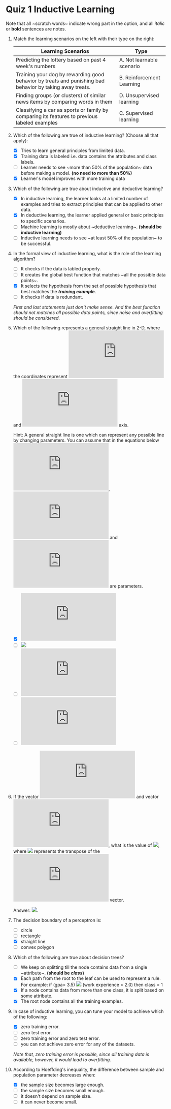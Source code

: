 # Quiz 1 Inductive Learning

Note that all ~scratch words~ indicate wrong part in the option, and all
_italic_ or __bold__ sentences are notes.

1. Match the learning scenarios on the left with their type on the right:

    | Learning Scenarios | Type |
    | --- | --- |
    | Predicting the lottery based on past 4 week's numbers | A. Not learnable scenario |
    | Training your dog by rewarding good behavior by treats and punishing bad behavior by taking away treats. | B. Reinforcement Learning |
    | Finding groups (or clusters) of similar news items by comparing words in them | D. Unsupervised learning |
    | Classifying a car as sports or family by comparing its features to previous labeled examples | C. Supervised learning |

2. Which of the following are true of inductive learning? (Choose all that apply):

    - [x] Tries to learn general principles from limited data.
    - [x] Training data is labeled i.e. data contains the attributes and class
      labels.
    - [ ] Learner needs to see ~more than 50% of the population~ data before
      making a model. __(no need to more than 50%)__
    - [x] Learner's model improves with more training data

3. Which of the following are true about inductive and deductive learning?

    - [x] In inductive learning, the learner looks at a limited number of
      examples and tries to extract principles that can be applied to other
      data.
    - [x] In deductive learning, the learner applied general or basic
      principles to speciﬁc scenarios.
    - [ ] Machine learning is mostly about ~deductive learning~. __(should be
      inductive learning)__
    - [ ] Inductive learning needs to see ~at least 50% of the population~ to
      be successful.

4. In the formal view of inductive learning, what is the role of the learning
   algorithm?

    - [ ] It checks if the data is labled properly.
    - [ ] It creates the global best function that matches ~all the possible
      data points~.
    - [x] It selects the hypothesis from the set of possible hypothesis that
      best matches the ___training example___.
    - [ ] It checks if data is redundant.

    _First and last statements just don't make sense. And the best function
    should not matches all possible data points, since noise and overfitting
    should be considered._

5. Which of the following represents a general straight line in 2-D, where the
   coordinates represent ![](http://latex.codecogs.com/svg.latex?x_1) and
   ![](http://latex.codecogs.com/svg.latex?x_2) axis.

   Hint: A general straight line is one which can represent any possible line
   by changing parameters. You can assume that in the equations below
   ![](http://latex.codecogs.com/svg.latex?w_0),
   ![](http://latex.codecogs.com/svg.latex?w_1) and
   ![](http://latex.codecogs.com/svg.latex?w_2) are parameters.

    - [x] ![](http://latex.codecogs.com/svg.latex?w_0+w_1x_1+w_2x_2=0)
    - [ ] ![](http://latex.codecogs.com/svg.latex?w_0+x_1^2=0)
    - [ ] ![](http://latex.codecogs.com/svg.latex?x_1+x_2=0)
    - [ ] ![](http://latex.codecogs.com/svg.latex?x_2=0)

6. If the vector
   ![](http://latex.codecogs.com/svg.latex?W=%5Cbegin%7Bpmatrix%7D%20-1%5C%5C%202%5C%5C%201%20%5Cend%7Bpmatrix%7D)
   and vector
   ![](http://latex.codecogs.com/svg.latex?X=%5Cbegin%7Bpmatrix%7D%202%5C%5C%20-3%5C%5C%201%20%5Cend%7Bpmatrix%7D),
   what is the value of ![](http://latex.codecogs.com/svg.latex?W^TX), where
   ![](http://latex.codecogs.com/svg.latex?W^T) represents the transpose of the
   ![](http://latex.codecogs.com/svg.latex?W) vector.

   Answer:
   ![](http://latex.codecogs.com/svg.latex?-1\times{2}+2\times{-3}+1\times{1}=-7).

7. The decision boundary of a perceptron is:

    - [ ] circle
    - [ ] rectangle
    - [x] straight line
    - [ ] convex polygon

8. Which of the following are true about decision trees?

    - [ ] We keep on splitting till the node contains data from a single
      ~attribute~. __(should be *class*)__
    - [x] Each path from the root to the leaf can be used to represent a rule.
      For example: if (gpa> 3.5) ![](http://latex.codecogs.com/svg.latex?\land)
      (work experience > 2.0) then class = 1
    - [x] If a node contains data from more than one class, it is split based
      on some attribute.
    - [x] The root node contains all the training examples.

9. In case of inductive learning, you can tune your model to achieve which of
   the following:

    - [x] zero training error.
    - [ ] zero test error.
    - [ ] zero training error and zero test error.
    - [ ] you can not achieve zero error for any of the datasets.

    _Note that, zero training error is possible, since all training data is
    available, however, it would lead to overfitting._

10. According to Hoeffding's inequality, the difference between sample and
    population parameter decreases when:

    - [x] the sample size becomes large enough.
    - [ ] the sample size becomes small enough.
    - [ ] it doesn't depend on sample size.
    - [ ] it can never become small.
